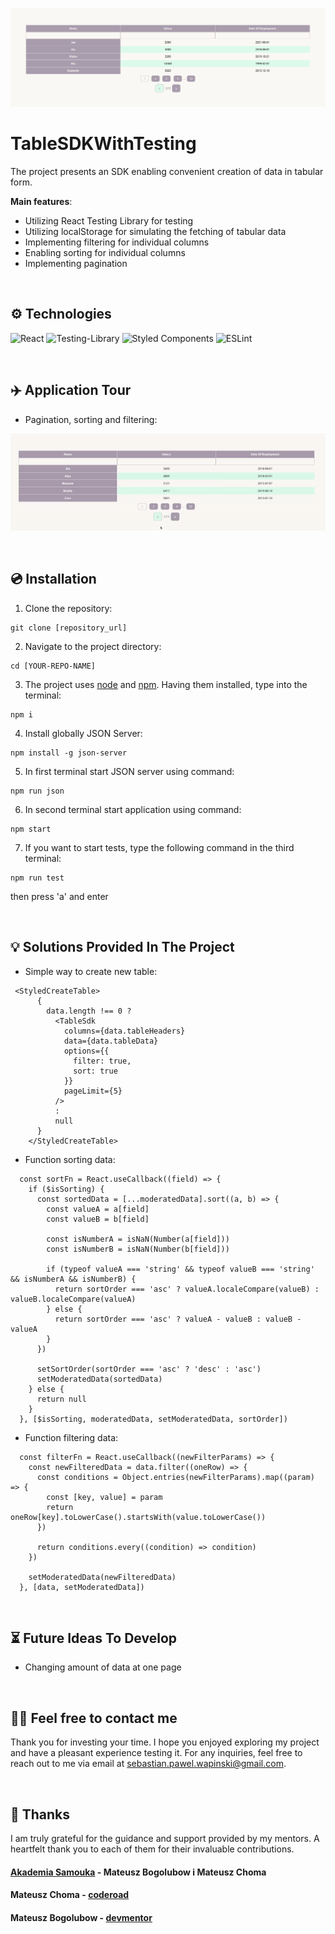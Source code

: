 ![screen of app](/assets/img/tableSDK.png)

# TableSDKWithTesting

The project presents an SDK enabling convenient creation of data in tabular form.

**Main features**:

- Utilizing React Testing Library for testing
- Utilizing localStorage for simulating the fetching of tabular data
- Implementing filtering for individual columns
- Enabling sorting for individual columns
- Implementing pagination

&nbsp;

## ⚙️ Technologies

![React](https://img.shields.io/badge/react-%2320232a.svg?style=for-the-badge&logo=react&logoColor=%2361DAFB)
![Testing-Library](https://img.shields.io/badge/-TestingLibrary-%23E33332?style=for-the-badge&logo=testing-library&logoColor=white)
![Styled Components](https://img.shields.io/badge/styled--components-DB7093?style=for-the-badge&logo=styled-components&logoColor=white)
![ESLint](https://img.shields.io/badge/ESLint-4B3263?style=for-the-badge&logo=eslint&logoColor=white)

&nbsp;

## ✈️ Application Tour

- Pagination, sorting and filtering:

![](/assets/gif/TableSDKPresentation.gif)

&nbsp;

## 💿 Installation

1. Clone the repository:

```
git clone [repository_url]
```

2. Navigate to the project directory:

```
cd [YOUR-REPO-NAME]
```

3. The project uses [node](https://nodejs.org/en/) and [npm](https://www.npmjs.com/). Having them installed, type into the terminal:

```
npm i
```

4. Install globally JSON Server:

```
npm install -g json-server
```

5. In first terminal start JSON server using command:

```
npm run json
```

6. In second terminal start application using command:

```
npm start
```

7. If you want to start tests, type the following command in the third terminal:

```
npm run test
```

then press 'a' and enter

&nbsp;

## 💡 Solutions Provided In The Project

- Simple way to create new table:

```
 <StyledCreateTable>
      {
        data.length !== 0 ?
          <TableSdk
            columns={data.tableHeaders}
            data={data.tableData}
            options={{
              filter: true,
              sort: true
            }}
            pageLimit={5}
          />
          :
          null
      }
    </StyledCreateTable>
```

- Function sorting data:

```
  const sortFn = React.useCallback((field) => {
    if ($isSorting) {
      const sortedData = [...moderatedData].sort((a, b) => {
        const valueA = a[field]
        const valueB = b[field]

        const isNumberA = isNaN(Number(a[field]))
        const isNumberB = isNaN(Number(b[field]))

        if (typeof valueA === 'string' && typeof valueB === 'string' && isNumberA && isNumberB) {
          return sortOrder === 'asc' ? valueA.localeCompare(valueB) : valueB.localeCompare(valueA)
        } else {
          return sortOrder === 'asc' ? valueA - valueB : valueB - valueA
        }
      })

      setSortOrder(sortOrder === 'asc' ? 'desc' : 'asc')
      setModeratedData(sortedData)
    } else {
      return null
    }
  }, [$isSorting, moderatedData, setModeratedData, sortOrder])
```

- Function filtering data:

```
  const filterFn = React.useCallback((newFilterParams) => {
    const newFilteredData = data.filter((oneRow) => {
      const conditions = Object.entries(newFilterParams).map((param) => {
        const [key, value] = param
        return oneRow[key].toLowerCase().startsWith(value.toLowerCase())
      })

      return conditions.every((condition) => condition)
    })

    setModeratedData(newFilteredData)
  }, [data, setModeratedData])
```

&nbsp;

## ⏳ Future Ideas To Develop

- Changing amount of data at one page

&nbsp;

## 🙋‍♂️ Feel free to contact me

Thank you for investing your time. I hope you enjoyed exploring my project and have a pleasant experience testing it. For any inquiries, feel free to reach out to me via email at sebastian.pawel.wapinski@gmail.com.

&nbsp;

## 👏 Thanks

I am truly grateful for the guidance and support provided by my mentors. A heartfelt thank you to each of them for their invaluable contributions.

#### [Akademia Samouka](https://akademiasamouka.pl/) - Mateusz Bogolubow i Mateusz Choma

#### Mateusz Choma - [coderoad](https://coderoad.pl/)

#### Mateusz Bogolubow - [devmentor](https://devmentor.pl/)
